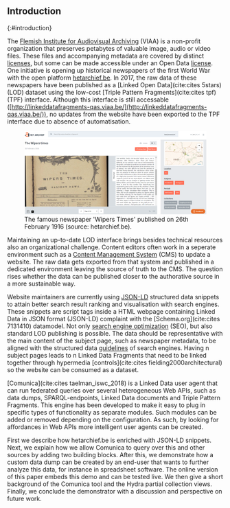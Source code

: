 ## Introduction
{:#introduction}

The [Flemish Institute for Audiovisual Archiving](https://viaa.be) (VIAA) is a non-profit organization that preserves petabytes of valuable image, audio or video files. These files and accompanying metadata are covered by distinct [licenses](https://viaa.be/nl/portaal/support-category/item/viaa-licenties-in-het-archiefsysteem), but some can be made accessible under an Open Data [license](https://creativecommons.org/publicdomain/zero/1.0/). One initiative is opening up historical newspapers of the first World War with the open platform [hetarchief.be](https://hetarchief.be). In 2017, the raw data of these newspapers have been published as a [Linked Open Data](cite:cites 5stars) (LOD) dataset using the low-cost [Triple Pattern Fragments](cite:cites tpf) (TPF) interface. Although this interface is still accessable ([http://linkeddatafragments-qas.viaa.be/](http://linkeddatafragments-qas.viaa.be/)), no updates from the website have been exported to the TPF interface due to absence of automatisation.

<figure id="wiperstimes">
<center>
<img src="img/wiperstimes.PNG">
</center>
<figcaption markdown="block">
The famous newspaper 'Wipers Times' published on 26th February 1916 (source: hetarchief.be).
</figcaption>
</figure>

Maintaining an up-to-date LOD interface brings besides technical resources also an organizational challenge. Content editors often work in a seperate environment such as a [Content Management System](https://en.wikipedia.org/wiki/Content_management_system) (CMS) to update a website. The raw data gets exported from that system and published in a dedicated environment leaving the source of truth to the CMS. The question rises whether the data can be published closer to the authorative source in a more sustainable way.

Website maintainers are currently using [JSON-LD](https://json-ld.org/spec/latest/json-ld/) structured data snippets to attain better search result ranking and visualisation with search engines. These snippets are script tags inside a HTML webpage containing Linked Data in JSON format (JSON-LD) complaint with the [Schema.org](cite:cites 7131410) datamodel. Not only [search engine optimization](https://support.google.com/webmasters/answer/3069489?hl=en) (SEO), but also standard LOD publishing is possible. The data should be representative with the main content of the subject page, such as newspaper metadata, to be aligned with the structured data [guidelines](https://developers.google.com/search/docs/guides/sd-policies) of search engines. Having n subject pages leads to n Linked Data Fragments that need to be linked together through hypermedia [controls](cite:cites fielding2000architectural) so the website can be consumed as a dataset.

[Comunica](cite:cites taelman_iswc_2018) is a Linked Data user agent that can run federated queries over several heterogeneous Web APIs, such as data dumps, SPARQL-endpoints, Linked Data documents and Triple Pattern Fragments. This engine has been developed to make it easy to plug in specific types of functionality as separate modules. Such modules can be added or removed depending on the configuration. As such, by looking for affordances in Web APIs more intelligent user agents can be created.

First we describe how hetarchief.be is enriched with JSON-LD snippets. Next, we explain how we allow Comunica to query over this and other sources by adding two building blocks.
After this, we demonstrate how a custom data dump can be created by an end-user that wants to further analyze this data, for instance in spreadsheet software.
The online version of this paper embeds this demo and can be tested live.
We then give a short background of the Comunica tool and the Hydra partial collection views.
Finally, we conclude the demonstrator with a discussion and perspective on future work.

